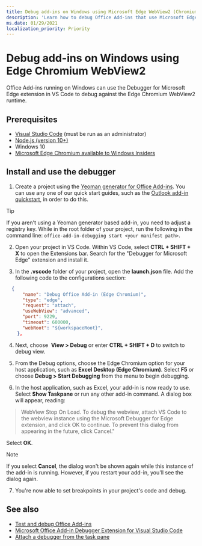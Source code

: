 ```yaml
---
title: Debug add-ins on Windows using Microsoft Edge WebView2 (Chromium-based)
description: 'Learn how to debug Office Add-ins that use Microsoft Edge WebView2 (Chromium-based) by using the Debugger for Microsoft Edge extension in VS Code.'
ms.date: 01/29/2021
localization_priority: Priority
---
```

# Debug add-ins on Windows using Edge Chromium WebView2

Office Add-ins running on Windows can use the Debugger for Microsoft Edge extension in VS Code to debug against the Edge Chromium WebView2 runtime.

## Prerequisites

- [Visual Studio Code](https://code.visualstudio.com/) (must be run as an administrator)
- [Node.js (version 10+)](https://nodejs.org/)
- Windows 10
- [Microsoft Edge Chromium available to Windows Insiders](https://www.microsoftedgeinsider.com/)

## Install and use the debugger

1. Create a project using the [Yeoman generator for Office Add-ins](https://github.com/OfficeDev/generator-office). You can use any one of our quick start guides, such as the [Outlook add-in quickstart](../quickstarts/outlook-quickstart.md), in order to do this.

> [!TIP]
> If you aren't using a Yeoman generator based add-in, you need to adjust a registry key. While in the root folder of your project, run the following in the command line: `office-add-in-debugging start <your manifest path>`.

2. Open your project in VS Code. Within VS Code, select **CTRL + SHIFT + X** to open the Extensions bar. Search for the "Debugger for Microsoft Edge" extension and install it.

3. In the **.vscode** folder of your project, open the **launch.json** file. Add the following code to the configurations section:

```JSON
  {
      "name": "Debug Office Add-in (Edge Chromium)",
      "type": "edge",
      "request": "attach",
      "useWebView": "advanced",
      "port": 9229,
      "timeout": 600000,
      "webRoot": "${workspaceRoot}",
    },
```

4. Next, choose  **View > Debug** or enter **CTRL + SHIFT + D** to switch to debug view.

5. From the Debug options, choose the Edge Chromium option for your host application, such as **Excel Desktop (Edge Chromium)**. Select **F5** or choose **Debug > Start Debugging** from the menu to begin debugging.

6. In the host application, such as Excel, your add-in is now ready to use. Select **Show Taskpane** or run any other add-in command. A dialog box will appear, reading:

> WebView Stop On Load. 
> To debug the webview, attach VS Code to the webview instance using the Microsoft Debugger for Edge extension, and click OK to continue. To prevent this dialog from appearing in the future, click Cancel."

Select **OK**.

> [!NOTE]
> If you select **Cancel**, the dialog won't be shown again while this instance of the add-in is running. However, if you restart your add-in, you'll see the dialog again.

7. You're now able to set breakpoints in your project's code and debug.

## See also

* [Test and debug Office Add-ins](test-debug-office-add-ins.md)
* [Microsoft Office Add-in Debugger Extension for Visual Studio Code](debug-with-vs-extension.md)
* [Attach a debugger from the task pane](attach-debugger-from-task-pane.md)